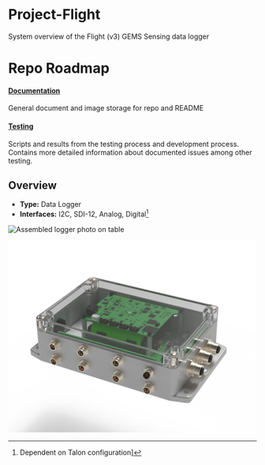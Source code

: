 # Project-Flight
System overview of the Flight (v3) GEMS Sensing data logger

# Repo Roadmap
#### [Documentation](Documentation/)

General document and image storage for repo and README

<!-- #### [Hardware](Hardware/)

Current board files (Eagle), and other electrical design documents

#### [Mechanical](Mechanical/)

Mechanical design files and assembly documents

#### [Production](Production/)

Contains the various Gerber and pick and place files required to have the Printed Circuit Boards (PCBs) manufactured or populated 

#### [Software](Software/)

The software associated with the piece of hardware, this is usually diagnostic software used for verifying or investigating the hardware -->

#### [Testing](Testing/)

Scripts and results from the testing process and development process. Contains more detailed information about documented issues among other testing. 

## Overview
* **Type:** Data Logger
* **Interfaces:** I2C, SDI-12, Analog, Digital[^1] 

[^1]: Dependent on Talon configuration]

![Assembled logger photo on table](Documentation/images/Logger_v3.jpg)

![Rendered image of completed logger assembly](Documentation/images/render.png)